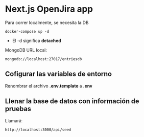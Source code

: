 # Next.js OpenJira app
Para correr localmente, se necesita la DB

```
docker-compose up -d
```
* El -d significa __detached__

MongoDB URL local: 

```
mongodb://localhost:27017/entriesdb
```

## Cofigurar las variables de entorno
Renombrar el archivo __.env.template__ a __.env__

## Llenar la base de datos con información de pruebas

Llamará: 
```
http://localhost:3000/api/seed
```